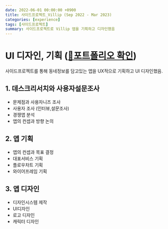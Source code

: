 ```yaml
---
date: 2022-06-01 00:00:00 +0900
title: 사이드프로젝트_Villip (Sep 2022 - Mar 2023)
categories: [experience]
tags: [사이드프로젝트]
summary: 사이드프로젝트로 Villip 앱을 기획하고 디자인했음
---
```


# UI 디자인, 기획 ([🔗포트폴리오 확인](https://pjaehong.github.io/posts/SideProject-Villip-blog/))
사이드프로젝트를 통해 동네정보를 담고있는 앱을 UX적으로 기획하고 UI 디자인했음.

## 1. 데스크리서치와 사용자설문조사
- 문제점과 사용자니즈 조사
- 사용자 조사 (인터뷰,설문조사)
- 경쟁앱 분석
- 앱의 컨셉과 방향 논의

## 2. 앱 기획
- 앱의 컨셉과 목표 결정
- 대표서비스 기획
- 플로우차트 기획
- 와이어프레임 기획

## 3. 앱 디자인
- 디자인시스템 제작
- UI디자인
- 로고 디자인
- 캐릭터 디자인

